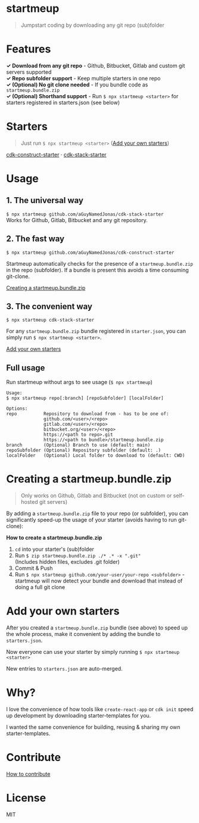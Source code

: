 # startmeup
> Jumpstart coding by downloading any git repo (sub)folder

# Features
**✓ Download from any git repo** - Github, Bitbucket, Gitlab and custom git servers supported  
**✓ Repo subfolder support** - Keep multiple starters in one repo  
**✓ (Optional) No git clone needed** - If you bundle code as `startmeup.bundle.zip`  
**✓ (Optional) Shorthand support** - Run `$ npx startmeup <starter>` for starters registered in starters.json (see below)

# Starters
> Just run `$ npx startmeup <starter>` ([Add your own starters](#add-your-own-starters))

[cdk-construct-starter](https://github.com/aGuyNamedJonas/cdk-construct-starter) · [cdk-stack-starter](https://github.com/aGuyNamedJonas/cdk-stack-starter)

# Usage
## 1. The universal way
`$ npx startmeup github.com/aGuyNamedJonas/cdk-stack-starter`  
Works for Github, Gitlab, Bitbucket and any git repository.

## 2. The fast way
`$ npx startmeup github.com/aGuyNamedJonas/cdk-construct-starter`  

Startmeup automatically checks for the presence of a `startmeup.bundle.zip` in the repo (subfolder). If a bundle is present this avoids a time consuming git-clone.

[Creating a startmeup.bundle.zip](#creating-a-startmeup.bundle.zip)

## 3. The convenient way
`$ npx startmeup cdk-stack-starter`  

For any `startmeup.bundle.zip` bundle registered in `starter.json`, you can simply run `$ npx startmeup <starter>`.  

[Add your own starters](#add-your-own-starters)

## Full usage
Run startmeup without args to see usage (`$ npx startmeup`)  
```
Usage:
$ npx startmeup repo[:branch] [repoSubfolder] [localFolder]  

Options:  
repo          Repository to download from - has to be one of:  
              github.com/<user>/<repo>  
              gitlab.com/<user>/<repo>  
              bitbucket.org/<user>/<repo>  
              https://<path to repo>.git  
              https://<path to bundle>/startmeup.bundle.zip  
branch        (Optional) Branch to use (default: main)  
repoSubfolder (Optional) Repository subfolder (default: .)  
localFolder   (Optional) Local folder to download to (default: CWD)
```

# Creating a startmeup.bundle.zip
> Only works on Github, Gitlab and Bitbucket (not on custom or self-hosted git servers)  

By adding a `startmeup.bundle.zip` file to your repo (or subfolder), you can significantly speed-up the usage of your starter (avoids having to run git-clone):

**How to create a startmeup.bundle.zip**  
1. `cd` into your starter's (sub)folder  
2. Run `$ zip startmeup.bundle.zip ./* .* -x ".git"`  
(Includes hidden files, excludes .git folder)
3. Commit & Push
4. Run `$ npx startmeup github.com/your-user/your-repo <subfolder>` - startmeup will now detect your bundle and download that instead of doing a full git clone

# Add your own starters
After you created a `startmeup.bundle.zip` bundle (see above) to speed up the whole process, make it convenient by adding the bundle to `starters.json`.

Now everyone can use your starter by simply running `$ npx startmeup <starter>`

New entries to `starters.json` are auto-merged.

# Why?
I love the convenience of how tools like `create-react-app` or `cdk init` speed up development by downloading starter-templates for you.  

I wanted the same convenience for building, reusing & sharing my own starter-templates.

# Contribute
[How to contribute](./CONTRIBUTING.md)

# License
MIT
